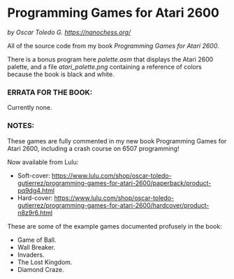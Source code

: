 # Programming Games for Atari 2600
*by Oscar Toledo G.*
*https://nanochess.org/*

All of the source code from my book *Programming Games for Atari 2600*.

There is a bonus program here *palette.asm* that displays the Atari 2600 palette, and a file *atari_palette.png* containing a reference of colors because the book is black and white.

### ERRATA FOR THE BOOK:

Currently none.

### NOTES:

These games are fully commented in my new book Programming Games for Atari 2600, including a crash course on 6507 programming!

Now available from Lulu:

- Soft-cover: https://www.lulu.com/shop/oscar-toledo-gutierrez/programming-games-for-atari-2600/paperback/product-pq9dg4.html
- Hard-cover: https://www.lulu.com/shop/oscar-toledo-gutierrez/programming-games-for-atari-2600/hardcover/product-n8z9r6.html

These are some of the example games documented profusely in the book:

- Game of Ball.
- Wall Breaker.
- Invaders.
- The Lost Kingdom.
- Diamond Craze.
